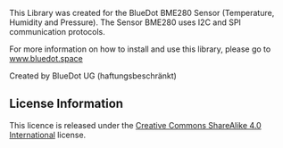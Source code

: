 This Library was created for the BlueDot BME280 Sensor (Temperature, Humidity and Pressure).
The Sensor BME280 uses I2C and SPI communication protocols.

For more information on how to install and use this library, please go to www.bluedot.space

Created by BlueDot UG (haftungsbeschränkt)


## **License Information**

This licence is released under the [Creative Commons ShareAlike 4.0 International](https://creativecommons.org/licenses/by-sa/4.0/) license.

